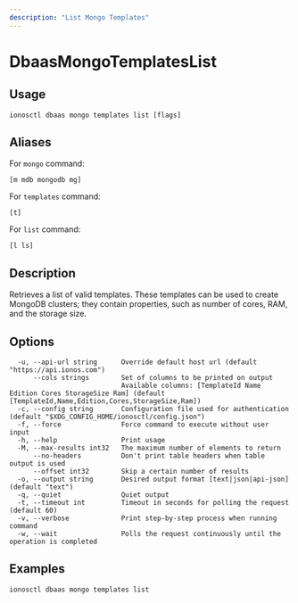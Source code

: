 ```yaml
---
description: "List Mongo Templates"
---
```


# DbaasMongoTemplatesList

## Usage

```text
ionosctl dbaas mongo templates list [flags]
```

## Aliases

For `mongo` command:

```text
[m mdb mongodb mg]
```

For `templates` command:

```text
[t]
```

For `list` command:

```text
[l ls]
```

## Description

Retrieves a list of valid templates. These templates can be used to create MongoDB clusters; they contain properties, such as number of cores, RAM, and the storage size.

## Options

```text
  -u, --api-url string      Override default host url (default "https://api.ionos.com")
      --cols strings        Set of columns to be printed on output 
                            Available columns: [TemplateId Name Edition Cores StorageSize Ram] (default [TemplateId,Name,Edition,Cores,StorageSize,Ram])
  -c, --config string       Configuration file used for authentication (default "$XDG_CONFIG_HOME/ionosctl/config.json")
  -f, --force               Force command to execute without user input
  -h, --help                Print usage
  -M, --max-results int32   The maximum number of elements to return
      --no-headers          Don't print table headers when table output is used
      --offset int32        Skip a certain number of results
  -o, --output string       Desired output format [text|json|api-json] (default "text")
  -q, --quiet               Quiet output
  -t, --timeout int         Timeout in seconds for polling the request (default 60)
  -v, --verbose             Print step-by-step process when running command
  -w, --wait                Polls the request continuously until the operation is completed 
```

## Examples

```text
ionosctl dbaas mongo templates list
```

